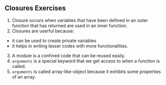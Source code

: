 ## Closures Exercises

1. Closure occurs when variables that have been defined in an outer function that has returned are used in an inner function.
2. Closures are userful because:
  - it can be used to create private variables
  - it helps in writing lesser codes with more functionalities.
3. A module is a confined code that can be reused easily.
4. `arguments` is a special keyword that we get access to when a function is called.
5. `arguments` is called array-like-object because it exhibits some properties of an array.
